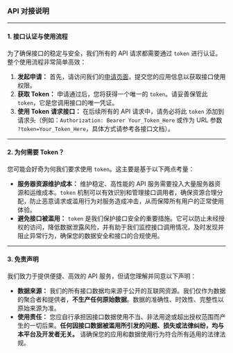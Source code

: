 ### **API 对接说明**

---

#### 1. **接口认证与使用流程**

为了确保接口的稳定与安全，我们所有的 API 请求都需要通过 `token` 进行认证。整个使用流程非常简单高效：

1.  **发起申请：** 首先，请访问我们的[申请页面](你的申请页面链接)，提交您的应用信息以获取接口使用权限。
2.  **获取 Token：** 申请通过后，您将获得一个唯一的 `token`。请妥善保管此 `token`，它是您调用接口的唯一凭证。
3.  **使用 Token 请求接口：** 在后续所有的 API 请求中，请务必将此 `token` 添加到请求头（例如：`Authorization: Bearer Your_Token_Here` 或作为 URL 参数 `?token=Your_Token_Here`，具体方式请参考各接口文档）。

---

#### 2. **为何需要 Token？**

您可能会好奇为何我们要求使用 `token`。这主要是基于以下两点考量：

* **服务器资源维护成本：** 维护稳定、高性能的 API 服务需要投入大量服务器资源和运维成本。`token` 机制可以有效识别和管理接口调用者，确保资源合理分配，防止恶意请求或滥用行为对服务造成冲击，从而保障所有用户的正常使用体验。
* **避免接口被滥用：** `token` 是我们保护接口安全的重要措施。它可以防止未经授权的访问，降低数据泄露风险，并有助于我们监控接口调用情况，及时发现并阻止异常行为，确保您的数据安全和接口的合规使用。

---

#### 3. **免责声明**

我们致力于提供便捷、高效的 API 服务，但请您理解并同意以下声明：

* **数据来源：** 我们的所有接口数据均来源于公开的互联网资源。我们仅作为数据的聚合者和提供者，**不生产任何原始数据**。数据的准确性、时效性、完整性以原始来源为准。
* **使用责任：** 您应自行承担因接口数据使用不当、非法用途或超出授权范围而产生的一切后果。**任何因接口数据被滥用所引发的问题、损失或法律纠纷，均与本平台及开发者无关。** 请确保您的应用和数据使用行为符合所有适用的法律法规。